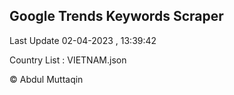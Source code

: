

## Google Trends Keywords Scraper 
 
Last Update 02-04-2023 , 13:39:42

Country List :
VIETNAM.json



© Abdul Muttaqin 
